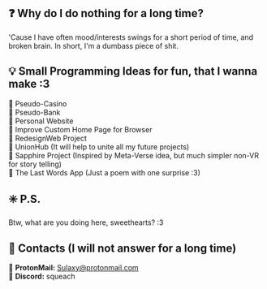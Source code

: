 ## ❓ Why do I do nothing for a long time?
'Cause I have often mood/interests swings for a short period of time, and broken brain. In short, I'm a dumbass piece of shit.

## 💡 Small Programming Ideas for fun, that I wanna make :3
🔸 Pseudo-Casino <br>
🔸 Pseudo-Bank <br>
🔸 Personal Website <br>
🔸 Improve Custom Home Page for Browser <br>
🔸 RedesignWeb Project <br>
🔸 UnionHub (It will help to unite all my future projects) <br>
🔸 Sapphire Project (Inspired by Meta-Verse idea, but much simpler non-VR for story telling) <br>
🔸 The Last Words App (Just a poem with one surprise :3) <br>

## ✳️ P.S.
Btw, what are you doing here, sweethearts? :3

## 🔗 Contacts (I will not answer for a long time)
🔸 **ProtonMail:** Sulaxy@protonmail.com <br>
🔸 **Discord:** squeach
